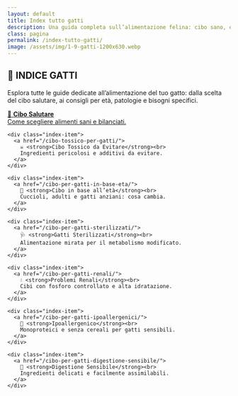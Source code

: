```yaml
---
layout: default
title: Index tutto gatti
description: Una guida completa sull’alimentazione felina: cibo sano, età, esigenze speciali e molto altro.
class: pagina
permalink: /index-tutto-gatti/
image: /assets/img/1-9-gatti-1200x630.webp
---
```


<main class="layout-wrapper">

  <section class="intro">
    <h1 class="main-title-centered">🐾 INDICE GATTI</h1>
    <p class="index-intro">
      Esplora tutte le guide dedicate all’alimentazione del tuo gatto: dalla scelta del cibo salutare, ai consigli per età, patologie e bisogni specifici.
    </p>
  </section>

  <section class="grid-index">
    <div class="index-item">
      <a href="/cibo-per-gatti-salutare/">
        🥗 <strong>Cibo Salutare</strong><br>
        Come scegliere alimenti sani e bilanciati.
      </a>
    </div>

    <div class="index-item">
      <a href="/cibo-tossico-per-gatti/">
        ☠️ <strong>Cibo Tossico da Evitare</strong><br>
        Ingredienti pericolosi e additivi da evitare.
      </a>
    </div>

    <div class="index-item">
      <a href="/cibo-per-gatti-in-base-eta/">
        🐣 <strong>Cibo in base all’età</strong><br>
        Cuccioli, adulti e gatti anziani: cosa cambia.
      </a>
    </div>

    <div class="index-item">
      <a href="/cibo-per-gatti-sterilizzati/">
        🩺 <strong>Gatti Sterilizzati</strong><br>
        Alimentazione mirata per il metabolismo modificato.
      </a>
    </div>

    <div class="index-item">
      <a href="/cibo-per-gatti-renali/">
        💧 <strong>Problemi Renali</strong><br>
        Cibi con fosforo controllato e alta idratazione.
      </a>
    </div>

    <div class="index-item">
      <a href="/cibo-per-gatti-ipoallergenici/">
        🌿 <strong>Ipoallergenico</strong><br>
        Monoproteici e senza cereali per gatti sensibili.
      </a>
    </div>

    <div class="index-item">
      <a href="/cibo-per-gatti-digestione-sensibile/">
        🧘 <strong>Digestione Sensibile</strong><br>
        Ingredienti delicati e facilmente assimilabili.
      </a>
    </div>
  </section>

</main>
